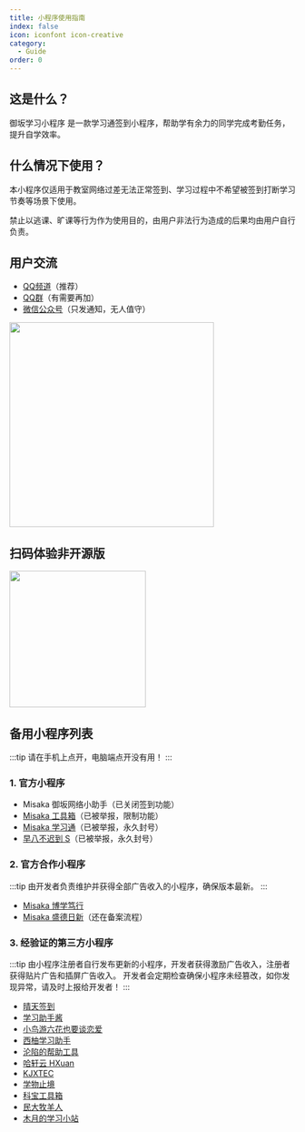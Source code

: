 ```yaml
---
title: 小程序使用指南
index: false
icon: iconfont icon-creative
category:
  - Guide
order: 0
---
```


<Catalog />

## 这是什么？

御坂学习小程序 是一款学习通签到小程序，帮助学有余力的同学完成考勤任务，提升自学效率。

## 什么情况下使用？

本小程序仅适用于教室网络过差无法正常签到、学习过程中不希望被签到打断学习节奏等场景下使用。

禁止以逃课、旷课等行为作为使用目的，由用户非法行为造成的后果均由用户自行负责。

## 用户交流

+ [QQ频道](https://pd.qq.com/s/f1mli0e35)（推荐）
+ [QQ群](https://qm.qq.com/q/24Qzm6avhS)（有需要再加）
+ [微信公众号](http://weixin.qq.com/r/mp/cxFrc67E2-OkreoQ90Rh)（只发通知，无人值守）

<img src="https://cdn.micono.eu.org/image/公众号/公众号卡片-白色.png" style="width: min(75vw, 360px)" />

## 扫码体验非开源版

<img src="https://cdn.micono.eu.org/image/小程序码/签到小程序.png" style="width: min(50vw, 240px)" />

## 备用小程序列表

:::tip
请在手机上点开，电脑端点开没有用！
:::

### 1. 官方小程序

+ Misaka 御坂网络小助手（已关闭签到功能）
+ [Misaka 工具箱](weixin://dl/business/?appid=wxb42fe32e6e071916&path=pages/share/share&query=path%3D%2Fpackages%2Fsign-package%2Fpages%2Fhome%2Fhome%26appid%3Dwx0ba7981861be3afc)（已被举报，限制功能）
+ [Misaka 学习通](weixin://dl/business/?appid=wxb42fe32e6e071916&path=pages/share/share&query=path%3D%2Fpackages%2Fsign-package%2Fpages%2Fhome%2Fhome%26appid%3Dwxefe36d85978840fa)（已被举报，永久封号）
+ [早八不迟到 S](weixin://dl/business/?appid=wxb42fe32e6e071916&path=pages/share/share&query=path%3D%2Fpackages%2Fsign-package%2Fpages%2Fhome%2Fhome%26appid%3Dwx39fef30273f9b8c0)（已被举报，永久封号）

### 2. 官方合作小程序

:::tip
由开发者负责维护并获得全部广告收入的小程序，确保版本最新。
:::

+ [Misaka 博学笃行](weixin://dl/business/?appid=wxb42fe32e6e071916&path=pages/share/share&query=path%3D%2Fpackages%2Fsign-package%2Fpages%2Fhome%2Fhome%26appid%3Dwx41e4a5f024aed629)
+ [Misaka 盛德日新](weixin://dl/business/?appid=wxb42fe32e6e071916&path=pages/share/share&query=path%3D%2Fpackages%2Fsign-package%2Fpages%2Fhome%2Fhome%26appid%3Dwxcc1c7f35ffe42a48)（还在备案流程）

### 3. 经验证的第三方小程序

:::tip
由小程序注册者自行发布更新的小程序，开发者获得激励广告收入，注册者获得贴片广告和插屏广告收入。
开发者会定期检查确保小程序未经篡改，如你发现异常，请及时上报给开发者！
:::

+ [晴天签到](weixin://dl/business/?appid=wxb42fe32e6e071916&path=pages/share/share&query=path%3D%2Fpackages%2Fsign-package%2Fpages%2Fhome%2Fhome%26appid%3Dwxace4e284835838c1)
+ [学习助手酱](weixin://dl/business/?appid=wxb42fe32e6e071916&path=pages/share/share&query=path%3D%2Fpackages%2Fsign-package%2Fpages%2Fhome%2Fhome%26appid%3Dwx46fbf2939d39da36)
+ [小鸟游六花也要谈恋爱](weixin://dl/business/?appid=wxb42fe32e6e071916&path=pages/share/share&query=path%3D%2Fpackages%2Fsign-package%2Fpages%2Fhome%2Fhome%26appid%3Dwx04a5dc776b4461db)
+ [西柚学习助手](weixin://dl/business/?appid=wxb42fe32e6e071916&path=pages/share/share&query=path%3D%2Fpackages%2Fsign-package%2Fpages%2Fhome%2Fhome%26appid%3Dwxb76f7f625b599619)
+ [沦陷的帮助工具](weixin://dl/business/?appid=wxb42fe32e6e071916&path=pages/share/share&query=path%3D%2Fpackages%2Fsign-package%2Fpages%2Fhome%2Fhome%26appid%3Dwx7baea52c07ae3ef3)
+ [哈轩云 HXuan](weixin://dl/business/?appid=wxb42fe32e6e071916&path=pages/share/share&query=path%3D%2Fpackages%2Fsign-package%2Fpages%2Fhome%2Fhome%26appid%3Dwx0beeef707e618f43)
+ [KJXTEC](weixin://dl/business/?appid=wxb42fe32e6e071916&path=pages/share/share&query=path%3D%2Fpackages%2Fsign-package%2Fpages%2Fhome%2Fhome%26appid%3Dwxb70e8cfee5b42ac7)
+ [学物止境](weixin://dl/business/?appid=wxb42fe32e6e071916&path=pages/share/share&query=path%3D%2Fpackages%2Fsign-package%2Fpages%2Fhome%2Fhome%26appid%3Dwx59679dc85a3d70a8)
+ [科宝工具箱](weixin://dl/business/?appid=wxb42fe32e6e071916&path=pages/share/share&query=path%3D%2Fpackages%2Fsign-package%2Fpages%2Fhome%2Fhome%26appid%3Dwx6a561c49a7163312)
+ [民大牧羊人](weixin://dl/business/?appid=wxb42fe32e6e071916&path=pages/share/share&query=path%3D%2Fpackages%2Fsign-package%2Fpages%2Fhome%2Fhome%26appid%3Dwx939bc528b81729a0)
+ [木月的学习小站](weixin://dl/business/?appid=wxb42fe32e6e071916&path=pages/share/share&query=path%3D%2Fpackages%2Fsign-package%2Fpages%2Fhome%2Fhome%26appid%3Dwxe15298e326c891be)
